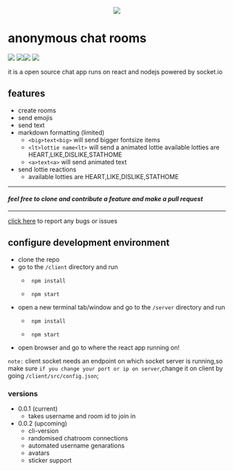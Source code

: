 <p align='center'>
 <img src='./client/public/android-icon-192x192.png' />
</p>

# anonymous chat rooms
 
![](https://img.shields.io/badge/licence-MIT-green)
![](https://img.shields.io/github/followers/varaprasadh?label=follow&style=social)![](https://img.shields.io/node/v-lts/express/latest)
![](https://img.shields.io/badge/version-0.0.1-red)



 it is a open source chat app runs on react and nodejs powered by   socket.io
## features
 - create rooms
 - send emojis
 - send text 
 - markdown formatting (limited)
     - ```<big>text<big>``` will send bigger fontsize items
     - ```<lt>lottie name<lt>``` will send a animated lottie     available lotties are HEART,LIKE,DISLIKE,STATHOME
     - ```<a>text<a>``` will send animated text
 - send lottie reactions 
      - available lotties are HEART,LIKE,DISLIKE,STATHOME
-----
#### ***feel free to clone and contribute a feature and make a pull request***
---

 [click here](https://github.com/varaprasadh/anonymous-chat-rooms/issues) to report any bugs or issues

## configure development environment
  - clone the repo
  - go to the ```/client``` directory and run 
     - ```
        npm install 
       ```
     - ```
        npm start
       ```
   - open a new terminal tab/window and go to the  ```/server```    directory and run
     - ```
        npm install
       ```
     - ```
        npm start
       ```
   - open browser and go to where the react app running on!

`note:` client socket needs an endpoint on which socket server is running,so make sure `if you change your port or ip on server`,change it on client by going `/client/src/config.json`;


### versions
   - 0.0.1 (current)
      - takes username and room id to join in
   - 0.0.2 (upcoming)
     - cli-version
     - randomised chatroom connections
     - automated username genarations
     - avatars 
     - sticker support 






